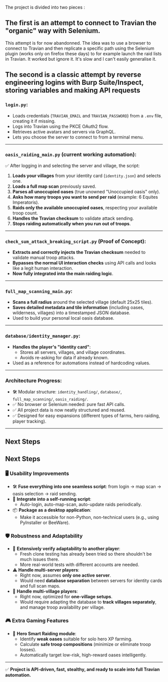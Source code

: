 The project is divided into two pieces :

## The first is an attempt to connect to Travian the "organic" way with Selenium.
This attempt is for now abandonned. The idea was to use a browser to connect to Travian and then replicate
a specific path using the Selenium plugin (works only on firefox these days) to for example launch the raid lists in Travian.
It worked but ignore it. It's slow and I can't easily generalise it.

## The second is a classic attempt by reverse engineering logins with Burp Suite/Inspect, storing variables and making API requests

### `login.py`:
- Loads credentials (`TRAVIAN_EMAIL` and `TRAVIAN_PASSWORD`) from a `.env` file, creating it if missing.
- Logs into Travian using the PKCE OAuth2 flow.
- Retrieves active avatars and servers via GraphQL.
- Lets you choose the server to connect to from a terminal menu.

---

### `oasis_raiding_main.py` (current working automation):

✅ After logging in and selecting the server and village, the script:
1. **Loads your villages** from your identity card (`identity.json`) and selects one.
2. **Loads a full map scan** previously saved.
3. **Parses all unoccupied oases** (true unowned "Unoccupied oasis" only).
4. **Asks how many troops you want to send per raid** (example: 6 Equites Imperatoris).
5. **Raids only the available unoccupied oases**, respecting your available troop count.
6. **Handles the Travian checksum** to validate attack sending.
7. **Stops raiding automatically when you run out of troops**.

---

### `check_sum_attack_breaking_script.py` (Proof of Concept):
- **Extracts and correctly injects the Travian checksum** needed to validate manual troop attacks.
- **Bypasses the normal UI interaction checks** using API calls and looks like a legit human interaction.
- **Now fully integrated into the main raiding logic**.

---

### `full_map_scanning_main.py`:
- **Scans a full radius** around the selected village (default 25x25 tiles).
- **Saves detailed metadata and tile information** (including oases, wilderness, villages) into a timestamped JSON database.
- Used to build your personal local oasis database.

---

### `database/identity_manager.py`:
- **Handles the player's "identity card"**:
  - Stores all servers, villages, and village coordinates.
  - Avoids re-asking for data if already known.
- Used as a reference for automations instead of hardcoding values.

---

### Architecture Progress:
- 🛠️ Modular structure: `identity_handling/`, `database/`, `full_map_scanning/`, `oasis_raiding/`.
- ✅ No browser or Selenium needed: pure fast API calls.
- ✅ All project data is now neatly structured and reused.
- ✅ Designed for easy expansions (different types of farms, hero raiding, player tracking).

---

## Next Steps

## Next Steps

### 🖥 Usability Improvements
- 🛠 **Fuse everything into one seamless script**: from login → map scan → oasis selection → raid sending.
- 🔁 **Integrate into a self-running script**:
  - Auto-login, auto-map-scan, auto-update raids periodically.
- 📦 **Package as a desktop application**:
  - Make it accessible for non-Python, non-technical users (e.g., using PyInstaller or BeeWare).

### 🛡 Robustness and Adaptability
- 🧪 **Extensively verify adaptability to another player**:
  - Fresh clone testing has already been tried so there shouldn't be much issues there.
  - More real-world tests with different accounts are needed.
- ⚠️ **Handle multi-server players**:
  - Right now, assumes **only one active server**.
  - Would need **database separation** between servers for identity cards and full scan maps.
- 🏡 **Handle multi-village players**:
  - Right now, optimized for **one-village setups**.
  - Would require adapting the database to **track villages separately**, and manage troop availability per village.

### 🎮 Extra Gaming Features
- 🦸 **Hero Smart Raiding module**:
  - Identify **weak oases** suitable for solo hero XP farming.
  - Calculate **safe troop compositions** (minimize or eliminate troop losses).
  - Automatically target low-risk, high-reward oases intelligently.



---

✅ **Project is API-driven, fast, stealthy, and ready to scale into full Travian automation.**
